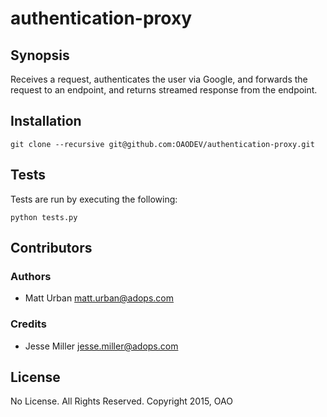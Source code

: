 # authentication-proxy

## Synopsis

Receives a request, authenticates the user via Google, and forwards the request
to an endpoint, and returns streamed response from the endpoint.

## Installation

`git clone --recursive git@github.com:OAODEV/authentication-proxy.git`


## Tests

Tests are run by executing the following:

`python tests.py`

## Contributors

### Authors
* Matt Urban <matt.urban@adops.com>

### Credits
* Jesse Miller <jesse.miller@adops.com>

## License

No License. All Rights Reserved. Copyright 2015, OAO


